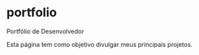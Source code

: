 # portfolio
Portfólio de Desenvolvedor

Esta página tem como objetivo divulgar meus principais projetos.

